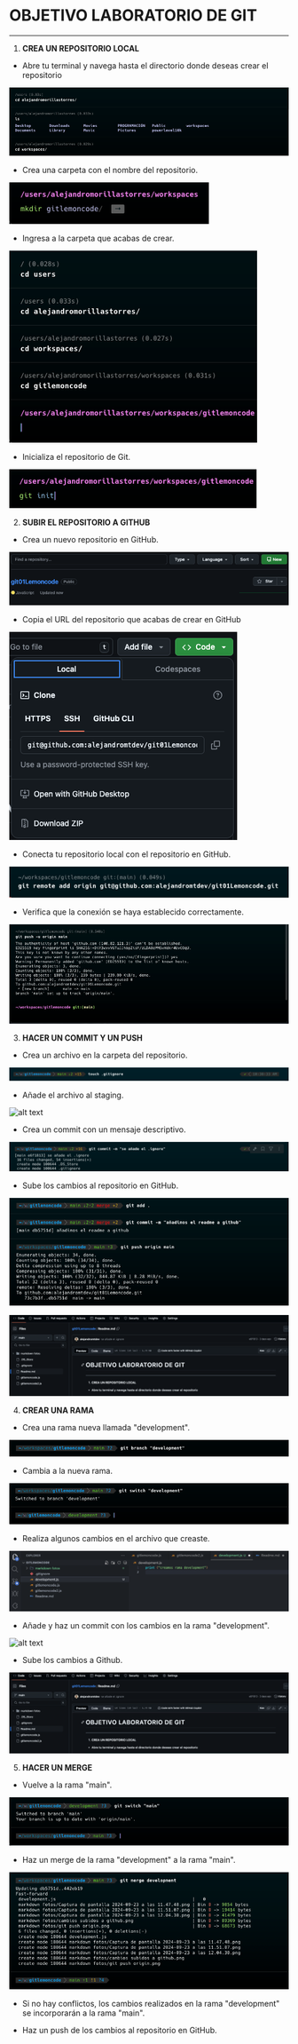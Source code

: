 # OBJETIVO LABORATORIO DE GIT #
---
1. __CREA UN REPOSITORIO LOCAL__ 
   
  - Abre tu terminal y navega hasta el directorio donde deseas crear el repositorio
  
![alt text](<markdown fotos/1. navegacion terminal hasta directorio.png>)

  - Crea una carpeta con el nombre del repositorio.
  
![alt text](<markdown fotos/2. creamos carpeta gitlemoncode.png>)

  - Ingresa a la carpeta que acabas de crear.
  
![alt text](<markdown fotos/3. ingresamos a la carpeta creada .png>)

  - Inicializa el repositorio de Git.
  
![alt text](<markdown fotos/4. Inicializamos repositorio de git.png>)

2. __SUBIR EL REPOSITORIO A GITHUB__
   
  -  Crea un nuevo repositorio en GitHub.
  
![alt text](<markdown fotos/5. creamos nuevo repositorio en github.png>)

 - Copia el URL del repositorio que acabas de crear en GitHub
  
![alt text](<markdown fotos/6. copiamos url repositorio creado.png>)

 - Conecta tu repositorio local con el repositorio en GitHub.
  
![alt text](<markdown fotos/7. conectamos repositorio local con repositorio en github.png>)
  
 - Verifica que la conexión se haya establecido correctamente.

![alt text](<markdown fotos/8. Verificamos conexion correcta.png>)

3. __HACER UN COMMIT Y UN PUSH__
  - Crea un archivo en la carpeta del repositorio.
  
![alt text](<markdown fotos/9. creamos archivo en carpeta repositorio .png>)

 - Añade el archivo al staging.

![alt text](<markdown fotos/10. añadimos archivo al staging (gitignore).png>)

 - Crea un commit con un mensaje descriptivo.
  
![alt text](<markdown fotos/11. creamos commit con mensaje descriptivo.png>)

 - Sube los cambios al repositorio en GitHub.
  
![alt text](<markdown fotos/12. subimos cambios al repositorio en github.png>)

![alt text](<markdown fotos/12.1 cambios repo github.png>)

4. __CREAR UNA RAMA__
   
  - Crea una rama nueva llamada "development".
 
![alt text](<markdown fotos/13. Creacion rama depelopment.png>)

 - Cambia a la nueva rama.

![alt text](<markdown fotos/14. Cambiamos a la nueva rama.png>)

 - Realiza algunos cambios en el archivo que creaste.

![alt text](<markdown fotos/15. realizamos cambios en rama development.png>)

 - Añade y haz un commit con los cambios en la rama "development".

![alt text](<markdown fotos/16. Añadimos y hacemos commit en rama development.png>)

 - Sube los cambios a Github.

![alt text](<markdown fotos/17. Subimos cambios a github.png>)

5. __HACER UN MERGE__
   
 - Vuelve a la rama "main".
  
![alt text](<markdown fotos/18. Volvemos a la rama main.png>)

 - Haz un merge de la rama "development" a la rama "main".

![alt text](<markdown fotos/19. Hacemos Merge de rama development a rama main.png>)

 - Si no hay conflictos, los cambios realizados en la rama "development" se incorporarán a la rama "main".

- Haz un push de los cambios al repositorio en GitHub.

